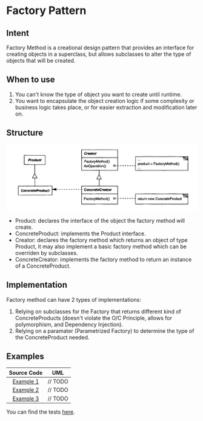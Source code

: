 # Factory Pattern

## Intent

Factory Method is a creational design pattern that provides an interface for creating objects in a superclass, but allows subclasses to alter the type of objects that will be created.

## When to use

1. You can't know the type of object you want to create until runtime.
2. You want to encapsulate the object creation logic if some complexity or business logic takes place, or for easier extraction and modification later on.

## Structure

<p align="center">
  <img src="figures/figure_1.png">
</p>

- Product: declares the interface of the object the factory method will create.
- ConcreteProduct: implements the Product interface.
- Creator: declares the factory method which returns an object of type Product, it may also implement a basic factory method which can be overriden by subclasses.
- ConcreteCreator: implements the factory method to return an instance of a ConcreteProduct.

## Implementation

Factory method can have 2 types of implementations:

1. Relying on subclasses for the Factory that returns different kind of ConcreteProducts (doesn't violate the O/C Principle, allows for polymorphism, and Dependency Injection).
2. Relying on a paramater (Parametrized Factory) to determine the type of the ConcreteProduct needed.

## Examples

|        Source Code        |   UML   |
| :-----------------------: | :-----: |
| [Example 1](example_1.ts) | // TODO |
| [Example 2](example_2.ts) | // TODO |
| [Example 3](example_3.ts) | // TODO |

You can find the tests [here](index.test.ts).
